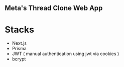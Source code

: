 ## Meta's Thread Clone Web App

# Stacks
- Next.js
- Prisma
- JWT ( manual authentication using jwt via cookies )
- bcrypt